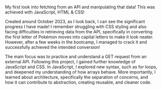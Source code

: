 My first look into fetching from an API and manipulating that data! This was achieved with JavaScript, HTML & CSS! 

Created around October 2023, as I look back, I can see the significant progress I have made! I remember struggling with CSS styling and also facing difficulties in retrieving data from the API, specifically in converting the first letter of Pokémon moves into capital letters to make it look neater. However, after a few weeks in the bootcamp, I managed to crack it and successfully achieved the intended conversion!

The main focus was to practice and understand a GET request from an external API. Following this project, I gained further knowledge of JavaScript and CSS. In JavaScript, I explored new syntax, such as for loops, and deepened my understanding of how arrays behave. More importantly, I learned about architecture, specifically the separation of concerns, and how it can contribute to abstraction, creating reusable, and cleaner code.
